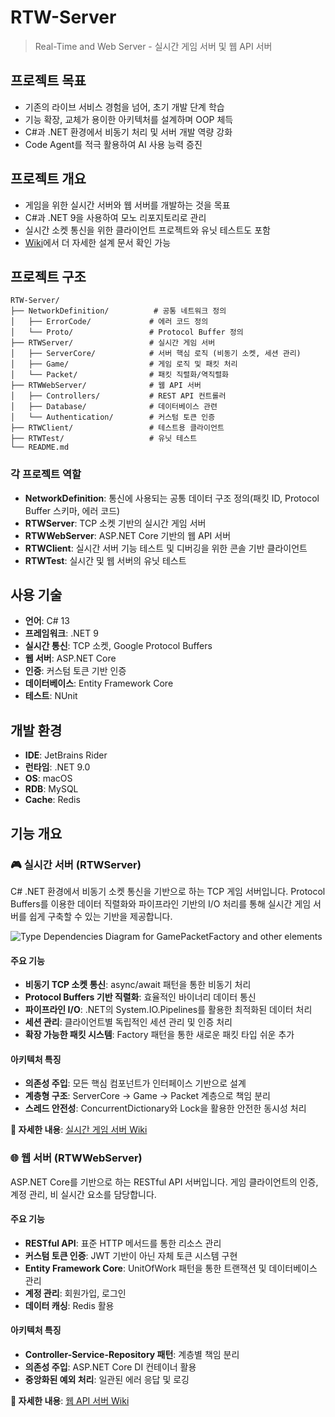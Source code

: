 # RTW-Server

> Real-Time and Web Server - 실시간 게임 서버 및 웹 API 서버

## 프로젝트 목표

- 기존의 라이브 서비스 경험을 넘어, 초기 개발 단계 학습
- 기능 확장, 교체가 용이한 아키텍처를 설계하며 OOP 체득
- C#과 .NET 환경에서 비동기 처리 및 서버 개발 역량 강화
- Code Agent를 적극 활용하여 AI 사용 능력 증진

## 프로젝트 개요

- 게임을 위한 실시간 서버와 웹 서버를 개발하는 것을 목표
- C#과 .NET 9을 사용하여 모노 리포지토리로 관리
- 실시간 소켓 통신을 위한 클라이언트 프로젝트와 유닛 테스트도 포함
- [Wiki](https://github.com/oak-cassia/RTW-Server/wiki)에서 더 자세한 설계 문서 확인 가능

## 프로젝트 구조

```
RTW-Server/
├── NetworkDefinition/          # 공통 네트워크 정의
│   ├── ErrorCode/             # 에러 코드 정의
│   └── Proto/                 # Protocol Buffer 정의
├── RTWServer/                 # 실시간 게임 서버
│   ├── ServerCore/            # 서버 핵심 로직 (비동기 소켓, 세션 관리)
│   ├── Game/                  # 게임 로직 및 패킷 처리
│   └── Packet/                # 패킷 직렬화/역직렬화
├── RTWWebServer/              # 웹 API 서버
│   ├── Controllers/           # REST API 컨트롤러
│   ├── Database/              # 데이터베이스 관련
│   └── Authentication/        # 커스텀 토큰 인증
├── RTWClient/                 # 테스트용 클라이언트
├── RTWTest/                   # 유닛 테스트
└── README.md
```

### 각 프로젝트 역할

- **NetworkDefinition**: 통신에 사용되는 공통 데이터 구조 정의(패킷 ID, Protocol Buffer 스키마, 에러 코드)
- **RTWServer**: TCP 소켓 기반의 실시간 게임 서버
- **RTWWebServer**: ASP.NET Core 기반의 웹 API 서버
- **RTWClient**: 실시간 서버 기능 테스트 및 디버깅을 위한 콘솔 기반 클라이언트
- **RTWTest**: 실시간 및 웹 서버의 유닛 테스트

## 사용 기술

- **언어**: C# 13
- **프레임워크**: .NET 9
- **실시간 통신**: TCP 소켓, Google Protocol Buffers
- **웹 서버**: ASP.NET Core
- **인증**: 커스텀 토큰 기반 인증
- **데이터베이스**: Entity Framework Core
- **테스트**: NUnit

## 개발 환경

- **IDE**: JetBrains Rider
- **런타임**: .NET 9.0
- **OS**: macOS
- **RDB**: MySQL
- **Cache**: Redis

## 기능 개요

### 🎮 실시간 서버 (RTWServer)

C# .NET 환경에서 비동기 소켓 통신을 기반으로 하는 TCP 게임 서버입니다. Protocol Buffers를 이용한 데이터 직렬화와 파이프라인 기반의 I/O 처리를 통해 실시간 게임 서버를 쉽게 구축할 수 있는 기반을 제공합니다.

![Type Dependencies Diagram for GamePacketFactory and other elements](https://github.com/user-attachments/assets/9c010a40-339b-4ad0-8e1d-453437c08798)

#### 주요 기능
- **비동기 TCP 소켓 통신**: async/await 패턴을 통한 비동기 처리
- **Protocol Buffers 기반 직렬화**: 효율적인 바이너리 데이터 통신
- **파이프라인 I/O**: .NET의 System.IO.Pipelines를 활용한 최적화된 데이터 처리
- **세션 관리**: 클라이언트별 독립적인 세션 관리 및 인증 처리
- **확장 가능한 패킷 시스템**: Factory 패턴을 통한 새로운 패킷 타입 쉬운 추가

#### 아키텍처 특징
- **의존성 주입**: 모든 핵심 컴포넌트가 인터페이스 기반으로 설계
- **계층형 구조**: ServerCore → Game → Packet 계층으로 책임 분리
- **스레드 안전성**: ConcurrentDictionary와 Lock을 활용한 안전한 동시성 처리

**🔗 자세한 내용**: [실시간 게임 서버 Wiki](https://github.com/oak-cassia/RTW-Server/wiki/%EC%8B%A4%EC%8B%9C%EA%B0%84-%EA%B2%8C%EC%9E%84-%EC%84%9C%EB%B2%84)

### 🌐 웹 서버 (RTWWebServer)

ASP.NET Core를 기반으로 하는 RESTful API 서버입니다. 게임 클라이언트의 인증, 계정 관리, 비 실시간 요소를 담당합니다.

#### 주요 기능
- **RESTful API**: 표준 HTTP 메서드를 통한 리소스 관리
- **커스텀 토큰 인증**: JWT 기반이 아닌 자체 토큰 시스템 구현
- **Entity Framework Core**: UnitOfWork 패턴을 통한 트랜잭션 및 데이터베이스 관리
- **계정 관리**: 회원가입, 로그인
- **데이터 캐싱**: Redis 활용 

#### 아키텍처 특징
- **Controller-Service-Repository 패턴**: 계층별 책임 분리
- **의존성 주입**: ASP.NET Core DI 컨테이너 활용
- **중앙화된 예외 처리**: 일관된 에러 응답 및 로깅

**🔗 자세한 내용**: [웹 API 서버 Wiki](https://github.com/oak-cassia/RTW-Server/wiki)
